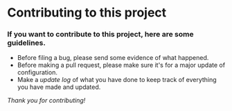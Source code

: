 # Contributing to this project

### If you want to contribute to this project, here are some **guidelines**.
- Before filing a bug, please send some evidence of what happened.
- Before making a pull request, please make sure it's for a major update of configuration.
- Make a *update log* of what you have done to keep track of everything you have made and updated.

*Thank you for contributing!*

